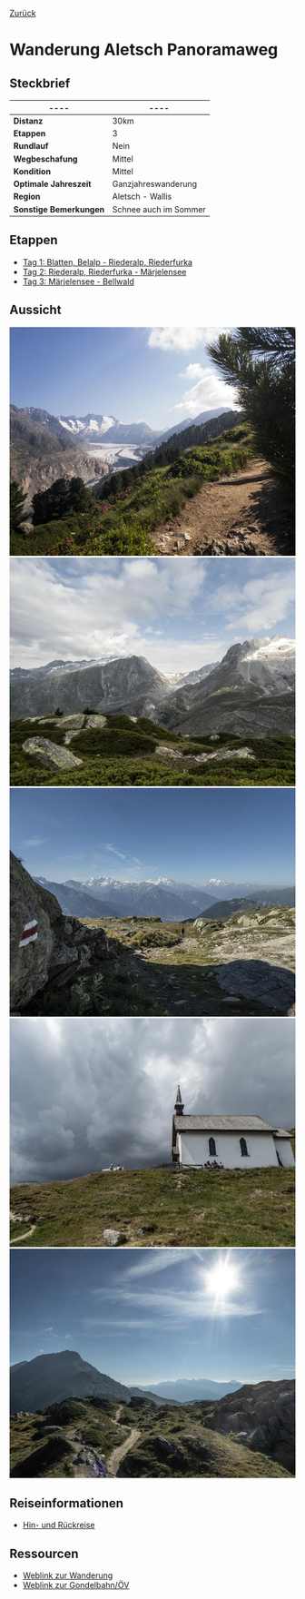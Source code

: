 [Zurück](../../Schweizerliste.md)
# Wanderung Aletsch Panoramaweg

## Steckbrief

| **----**                 | **----**              |
| ------------------------ | --------------------- |
| **Distanz**              | 30km                  |
| **Etappen**              | 3                     |
| **Rundlauf**             | Nein                  |
| **Wegbeschafung**        | Mittel                |
| **Kondition**            | Mittel                |
| **Optimale Jahreszeit**  | Ganzjahreswanderung   |
| **Region**               | Aletsch - Wallis      |
| **Sonstige Bemerkungen** | Schnee auch im Sommer |

## Etappen
- [Tag 1: Blatten, Belalp - Riederalp, Riederfurka](Tag_1.md)
- [Tag 2: Riederalp, Riederfurka - Märjelensee](Tag_2.md)
- [Tag 3: Märjelensee - Bellwald](Tag_3.md)

## Aussicht
![WL_039_02_IMG_1726_R_F_g.jpg](WL_039_02_IMG_1726_R_F_g.jpg)
![WL_039_02_P1050197_R_F_g.jpg](WL_039_02_P1050197_R_F_g.jpg)
![WL_039_02_P1040960_R_g.jpg](WL_039_02_P1040960_R_g.jpg)
![WL_039_01_P1050378_g.jpg](WL_039_01_P1050378_g.jpg)
![WL_039_02_P1040907_g.jpg](WL_039_02_P1040907_g.jpg)


## Reiseinformationen
- [Hin- und Rückreise](Reise.md)

## Ressourcen
- [Weblink zur Wanderung](#)
- [Weblink zur Gondelbahn/ÖV](#)
